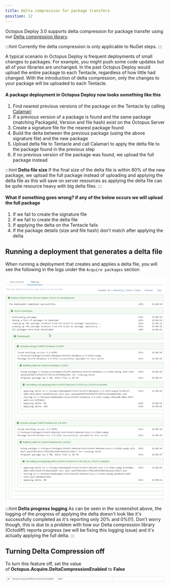 ```yaml
---
title: Delta compression for package transfers
position: 12
---
```



Octopus Deploy 3.0 supports delta compression for package transfer using our [Delta compression library](https://github.com/OctopusDeploy/Octodiff).

:::hint
Currently the delta compression is only applicable to NuGet steps.
:::


A typical scenario in Octopus Deploy is frequent deployments of small changes to packages. For example, you might push some code updates but all of your libraries are unchanged. In the past Octopus Deploy would upload the entire package to each Tentacle, regardless of how little had changed. With the introduction of delta compression, only the changes to your package will be uploaded to each Tentacle.

#### A package deployment in Octopus Deploy now looks something like this

1. Find nearest previous versions of the package on the Tentacle by calling [Calamari](https://octopus.com/blog/calamari)
2. If a previous version of a package is found and the same package (matching PackageId, Version and file hash) exist on the Octopus Server
 1. Create a signature file for the nearest package found
 2. Build the delta between the previous package (using the above signature file) and the new package
 3. Upload delta file to Tentacle and call Calamari to apply the delta file to the package found in the previous step
3. If no previous version of the package was found, we upload the full package instead


:::hint
**Delta file size**
If the final size of the delta file is within 80% of the new package, we upload the full package instead of uploading and applying the delta file as this will save on server resources as applying the delta file can be quite resource heavy with big delta files.
:::

#### What if something goes wrong? if any of the below occurs we will upload the full package

1. If we fail to create the signature file
2. If we fail to create the delta file
3. If applying the delta on the Tentacle fails
4. If the package details (size and file hash) don't match after applying the delta


## Running a deployment that generates a delta file


When running a deployment that creates and applies a delta file, you will see the following in the logs under the `Acquire packages` section


![](/docs/images/3048083/3277668.png "width=500")

:::hint
**Delta progress logging**
As can be seen in the screenshot above, the logging of the progress of applying the delta doesn't look like it's successfully completed as it's reporting only 20% and 0%(!!). Don't worry though, this is due to a problem with how our Delta compression library (Octodiff) reports progress (we will be fixing this logging issue) and it's actually applying the full delta.
:::

## Turning Delta Compression off


To turn this feature off, set the value of **Octopus.Acquire.DeltaCompressionEnabled** to **False**


![](/docs/images/3048083/5275657.jpg "width=500")
